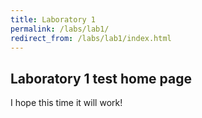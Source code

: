 ```yaml
---
title: Laboratory 1
permalink: /labs/lab1/
redirect_from: /labs/lab1/index.html
---
```


## Laboratory 1 test home page

I hope this time it will work!